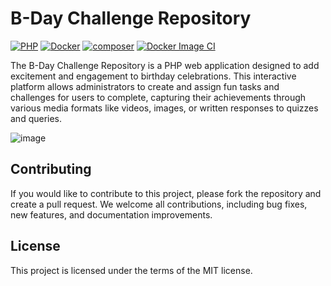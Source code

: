 # B-Day Challenge Repository

[![PHP](https://img.shields.io/badge/PHP-8.2-blue.svg)](http://php.net)
[![Docker](https://img.shields.io/badge/Docker-powered-blue.svg)](https://www.docker.com/)
[![composer](https://img.shields.io/badge/composer-latest-green.svg)](https://getcomposer.org/)
[![Docker Image CI](https://github.com/rdurica/b-day-challenge/actions/workflows/docker-image.yml/badge.svg)](https://github.com/rdurica/b-day-challenge/actions/workflows/docker-image.yml)

The B-Day Challenge Repository is a PHP web application designed to add excitement and engagement to birthday celebrations.
This interactive platform allows administrators to create and assign fun tasks and challenges for users to complete,
capturing their achievements through various media formats like videos, images, or written responses to quizzes and
queries.

![image](https://github.com/rdurica/b-day-challenge/assets/16089770/c2bd90bb-ab1a-47fc-911f-9a127dbdb700)
## Contributing

If you would like to contribute to this project, please fork the repository and create a pull request. We welcome all
contributions, including bug fixes, new features, and documentation improvements.

## License

This project is licensed under the terms of the MIT license.
